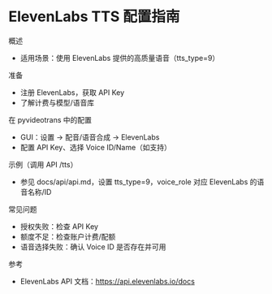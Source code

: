 # ElevenLabs TTS 配置指南

概述
- 适用场景：使用 ElevenLabs 提供的高质量语音（tts_type=9）

准备
- 注册 ElevenLabs，获取 API Key
- 了解计费与模型/语音库

在 pyvideotrans 中的配置
- GUI：设置 → 配音/语音合成 → ElevenLabs
- 配置 API Key、选择 Voice ID/Name（如支持）

示例（调用 API /tts）
- 参见 docs/api/api.md，设置 tts_type=9，voice_role 对应 ElevenLabs 的语音名称/ID

常见问题
- 授权失败：检查 API Key
- 额度不足：检查账户计费/配额
- 语音选择失败：确认 Voice ID 是否存在并可用

参考
- ElevenLabs API 文档：https://api.elevenlabs.io/docs